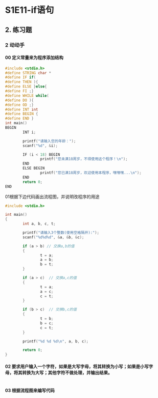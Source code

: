 # S1E11-if语句

## 2. 练习题

### 2 动动手

#### 00 定义常量来为程序添加结构

```c
#include <stdio.h>
#define STRING char *
#define IF if(
#define THEN ){
#define ELSE }else{
#define FI ;}
#define WHILE while(
#define DO ){
#define OD ;}
#define INT int
#define BEGIN {
#define END }
int main()
BEGIN
        INT i;

        printf("请输入您的年龄：");
        scanf("%d", &i);

        IF (i < 18) BEGIN
                printf("您未满18周岁，不得使用这个程序！\n");
    	END
        ELSE BEGIN
                printf("您已满18周岁，欢迎使用本程序，嘿嘿嘿...\n");
		END
        return 0;
END
```

01根据下边代码画出流程图，并说明改程序的用途

```c
#include <stdio.h>

int main()
{
        int a, b, c, t;

        printf("请输入3个整数(使用空格隔开):");
        scanf("%d%d%d", &a, &b, &c);

        if (a > b) // 交换a,b的值
        {
                t = a;
                a = b;
                b = t;
        }

        if (a > c)  // 交换a,c的值
        {
                t = a;
                a = c;
                c = t;
        }

        if (b > c)  // 交换b,c的值
        {
                t = b;
                b = c;
                c = t;
        }

        printf("%d %d %d\n", a, b, c);

        return 0;
}
```

#### 02 要求用户输入一个字符，如果是大写字母，将其转换为小写；如果是小写字母，将其转换为大写；其他字符不做处理，并输出结果。

``` c

```

#### 03 根据流程图来编写代码

```c

```